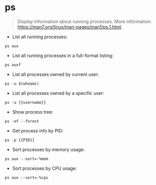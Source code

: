 # ps

> Display information about running processes.
> More information: <https://man7.org/linux/man-pages/man1/ps.1.html>.

- List all running processes:

`ps aux`

- List all running processes in a full-format listing:

`ps auxf`

- List all processes owned by current user:

`ps -u $(whoami)`

- List all processes owned by a specific user:

`ps -u {{username}}`

- Show process tree:

`ps -ef --forest`

- Get process info by PID:

`ps -p {{PID}}`

- Sort processes by memory usage:

`ps aux --sort=-%mem`

- Sort processes by CPU usage:

`ps aux --sort=-%cpu`